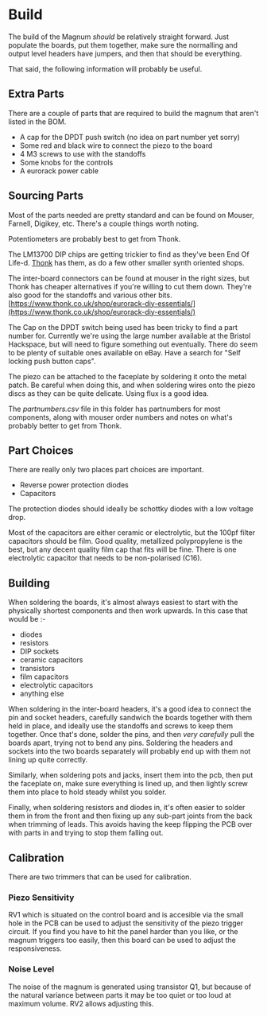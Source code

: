 # Build

The build of the Magnum *should* be relatively straight forward. Just populate the boards, put them together, make sure the normalling and output level headers have jumpers, and then that should be everything.

That said, the following information will probably be useful.

## Extra Parts

There are a couple of parts that are required to build the magnum that aren't listed in the BOM.

* A cap for the DPDT push switch (no idea on part number yet sorry)
* Some red and black wire to connect the piezo to the board
* 4 M3 screws to use with the standoffs
* Some knobs for the controls
* A eurorack power cable

## Sourcing Parts

Most of the parts needed are pretty standard and can be found on Mouser, Farnell, Digikey, etc. There's a couple things worth noting.

Potentiometers are probably best to get from Thonk.

The LM13700 DIP chips are getting trickier to find as they've been End Of Life-d. [Thonk](https://www.thonk.co.uk/shop/lm13700/) has them, as do a few other smaller synth oriented shops.

The inter-board connectors can be found at mouser in the right sizes, but Thonk has cheaper alternatives if you're willing to cut them down. They're also good for the standoffs and various other bits.
[https://www.thonk.co.uk/shop/eurorack-diy-essentials/](https://www.thonk.co.uk/shop/eurorack-diy-essentials/)

The Cap on the DPDT switch being used has been tricky to find a part number for. Currently we're using the large number available at the Bristol Hackspace, but will need to figure something out eventually. There do seem to be plenty of suitable ones available on eBay. Have a search for "Self locking push button caps".

The piezo can be attached to the faceplate by soldering it onto the metal patch. Be careful when doing this, and when soldering wires onto the piezo discs as they can be quite delicate. Using flux is a good idea.

The *partnumbers.csv* file in this folder has partnumbers for most components, along with mouser order numbers and notes on what's probably better to get from Thonk.

## Part Choices

There are really only two places part choices are important.

* Reverse power protection diodes
* Capacitors

The protection diodes should ideally be schottky diodes with a low voltage drop.

Most of the capacitors are either ceramic or electrolytic, but the 100pf filter capacitors should be film. Good quality, metallized polypropylene is the best, but any decent quality film cap that fits will be fine.
There is one electrolytic capacitor that needs to be non-polarised (C16).

## Building

When soldering the boards, it's almost always easiest to start with the physically shortest components and then work upwards. In this case that would be :-

* diodes
* resistors
* DIP sockets
* ceramic capacitors
* transistors
* film capacitors
* electrolytic capacitors
* anything else

When soldering in the inter-board headers, it's a good idea to connect the pin and socket headers, carefully sandwich the boards together with them held in place, and ideally use the standoffs and screws to keep them together. Once that's done, solder the pins, and then *very carefully* pull the boards apart, trying not to bend any pins. Soldering the headers and sockets into the two boards separately will probably end up with them not lining up quite correctly.

Similarly, when soldering pots and jacks, insert them into the pcb, then put the faceplate on, make sure everything is lined up, and then lightly screw them into place to hold steady whilst you solder.

Finally, when soldering resistors and diodes in, it's often easier to solder them in from the front and then fixing up any sub-part joints from the back when trimming of leads. This avoids having the keep flipping the PCB over with parts in and trying to stop them falling out.

## Calibration

There are two trimmers that can be used for calibration.

### Piezo Sensitivity

RV1 which is situated on the control board and is accesible via the small hole in the PCB can be used to adjust the sensitivity of the piezo trigger circuit. If you find you have to hit the panel harder than you like, or the magnum triggers too easily, then this board can be used to adjust the responsiveness.

### Noise Level

The noise of the magnum is generated using transistor Q1, but because of the natural variance between parts it may be too quiet or too loud at maximum volume. RV2 allows adjusting this.
